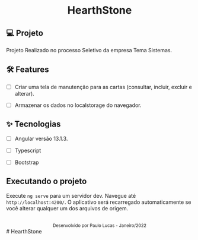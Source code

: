 <h1 align="center">
  HearthStone
</h1>

## 💻 Projeto
Projeto Realizado no processo Seletivo da empresa Tema Sistemas.


## :hammer_and_wrench: Features 

-   [ ] Criar uma tela de manutenção para as cartas (consultar, incluir, excluir e alterar).
-   [ ] Armazenar os dados no localstorage do navegador.


## ✨ Tecnologias

-   [ ] Angular versão 13.1.3.
-   [ ] Typescript
-   [ ] Bootstrap


## Executando o projeto

Execute `ng serve` para um servidor dev. Navegue até `http://localhost:4200/`. O aplicativo será recarregado automaticamente se você alterar qualquer um dos arquivos de origem.

<br />

<div align="center">
  <small>Desenvolvido por Paulo Lucas - Janeiro/2022</small>
</div>
# HearthStone
